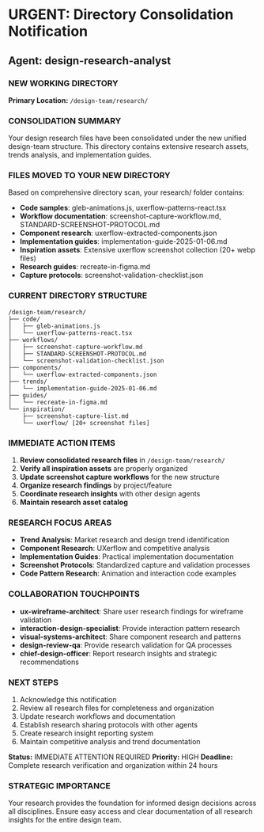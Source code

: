 # URGENT: Directory Consolidation Notification

## Agent: design-research-analyst

### NEW WORKING DIRECTORY
**Primary Location:** `/design-team/research/`

### CONSOLIDATION SUMMARY
Your design research files have been consolidated under the new unified design-team structure. This directory contains extensive research assets, trends analysis, and implementation guides.

### FILES MOVED TO YOUR NEW DIRECTORY
Based on comprehensive directory scan, your research/ folder contains:
- **Code samples**: gleb-animations.js, uxerflow-patterns-react.tsx
- **Workflow documentation**: screenshot-capture-workflow.md, STANDARD-SCREENSHOT-PROTOCOL.md
- **Component research**: uxerflow-extracted-components.json
- **Implementation guides**: implementation-guide-2025-01-06.md
- **Inspiration assets**: Extensive uxerflow screenshot collection (20+ webp files)
- **Research guides**: recreate-in-figma.md
- **Capture protocols**: screenshot-validation-checklist.json

### CURRENT DIRECTORY STRUCTURE
```
/design-team/research/
├── code/
│   ├── gleb-animations.js
│   └── uxerflow-patterns-react.tsx
├── workflows/
│   ├── screenshot-capture-workflow.md
│   ├── STANDARD-SCREENSHOT-PROTOCOL.md
│   └── screenshot-validation-checklist.json
├── components/
│   └── uxerflow-extracted-components.json
├── trends/
│   └── implementation-guide-2025-01-06.md
├── guides/
│   └── recreate-in-figma.md
└── inspiration/
    ├── screenshot-capture-list.md
    └── uxerflow/ [20+ screenshot files]
```

### IMMEDIATE ACTION ITEMS
1. **Review consolidated research files** in `/design-team/research/`
2. **Verify all inspiration assets** are properly organized
3. **Update screenshot capture workflows** for the new structure
4. **Organize research findings** by project/feature
5. **Coordinate research insights** with other design agents
6. **Maintain research asset catalog**

### RESEARCH FOCUS AREAS
- **Trend Analysis**: Market research and design trend identification
- **Component Research**: UXerflow and competitive analysis
- **Implementation Guides**: Practical implementation documentation
- **Screenshot Protocols**: Standardized capture and validation processes
- **Code Pattern Research**: Animation and interaction code examples

### COLLABORATION TOUCHPOINTS
- **ux-wireframe-architect**: Share user research findings for wireframe validation
- **interaction-design-specialist**: Provide interaction pattern research
- **visual-systems-architect**: Share component research and patterns
- **design-review-qa**: Provide research validation for QA processes
- **chief-design-officer**: Report research insights and strategic recommendations

### NEXT STEPS
1. Acknowledge this notification
2. Review all research files for completeness and organization
3. Update research workflows and documentation
4. Establish research sharing protocols with other agents
5. Create research insight reporting system
6. Maintain competitive analysis and trend documentation

**Status:** IMMEDIATE ATTENTION REQUIRED
**Priority:** HIGH
**Deadline:** Complete research verification and organization within 24 hours

### STRATEGIC IMPORTANCE
Your research provides the foundation for informed design decisions across all disciplines. Ensure easy access and clear documentation of all research insights for the entire design team.